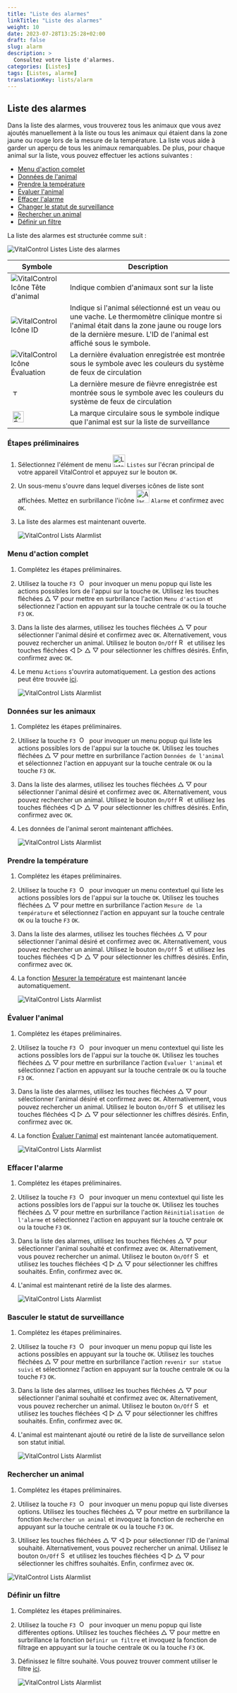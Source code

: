```yaml
---
title: "Liste des alarmes"
linkTitle: "Liste des alarmes"
weight: 10
date: 2023-07-28T13:25:28+02:00
draft: false
slug: alarm
description: >
  Consultez votre liste d'alarmes.
categories: [Listes]
tags: [Listes, alarme]
translationKey: lists/alarm
---
```

## Liste des alarmes

Dans la liste des alarmes, vous trouverez tous les animaux que vous avez ajoutés manuellement à la liste ou tous les animaux qui étaient dans la zone jaune ou rouge lors de la mesure de la température. La liste vous aide à garder un aperçu de tous les animaux remarquables. De plus, pour chaque animal sur la liste, vous pouvez effectuer les actions suivantes :

- [Menu d'action complet](#full-action-menu)
- [Données de l'animal](#animal-data)
- [Prendre la température](#take-temperature)
- [Évaluer l'animal](#rate-animal)
- [Effacer l'alarme](#clear-alarm)
- [Changer le statut de surveillance](#toggle-watch-status)
- [Rechercher un animal](#search-animal)
- [Définir un filtre](#set-filter)

La liste des alarmes est structurée comme suit :

   ![VitalControl Listes Liste des alarmes](../images/alarmstructure.png "Structure de la liste des alarmes")

|Symbole   | Description
|-------  |----
| ![VitalControl Icône Tête d'animal](../images/kopf.png "Tête d'animal") | Indique combien d'animaux sont sur la liste
| ![VitalControl Icône ID](../images/ID.png "ID") | Indique si l'animal sélectionné est un veau ou une vache. Le thermomètre clinique montre si l'animal était dans la zone jaune ou rouge lors de la dernière mesure. L'ID de l'animal est affiché sous le symbole.
| ![VitalControl Icône Évaluation](../images/auge.png "Icône Évaluation") | La dernière évaluation enregistrée est montrée sous le symbole avec les couleurs du système de feux de circulation
| &nbsp;<img src="/icons/actions/temperature.svg" width="12" align="bottom" alt="Température corporelle" title="Température corporelle" /> | La dernière mesure de fièvre enregistrée est montrée sous le symbole avec les couleurs du système de feux de circulation
| &nbsp;<img src="/icons/actions/rating.svg" width="25" align="bottom" alt="Évaluation de l'animal" title="Évaluation" /> |La marque circulaire sous le symbole indique que l'animal est sur la liste de surveillance

### Étapes préliminaires

1. Sélectionnez l'élément de menu <img src="/icons/main/lists.svg" width="28" align="bottom" alt="Listes" /> `Listes` sur l'écran principal de votre appareil VitalControl et appuyez sur le bouton `OK`.

2. Un sous-menu s'ouvre dans lequel diverses icônes de liste sont affichées. Mettez en surbrillance l'icône <img src="/icons/lists/alarmlist.svg" width="30" align="bottom" alt="Alarm" /> `Alarme` et confirmez avec `OK`.

3. La liste des alarmes est maintenant ouverte.

   ![VitalControl Lists Alarmlist](../images/firststeps.png "Étapes préliminaires")

### Menu d'action complet

1. Complétez les étapes préliminaires.

2. Utilisez la touche `F3` &nbsp;<img src="/icons/footer/open-popup.svg" width="15" align="bottom" alt="Ouvrir le popup" />&nbsp; pour invoquer un menu popup qui liste les actions possibles lors de l'appui sur la touche `OK`. Utilisez les touches fléchées △ ▽ pour mettre en surbrillance l'action `Menu d'action` et sélectionnez l'action en appuyant sur la touche centrale `OK` ou la touche `F3` `OK`.

3. Dans la liste des alarmes, utilisez les touches fléchées △ ▽ pour sélectionner l'animal désiré et confirmez avec `OK`. Alternativement, vous pouvez rechercher un animal. Utilisez le bouton `On/Off` <img src="/icons/footer/search.svg" width="15" align="bottom" alt="Recherche" /> et utilisez les touches fléchées ◁ ▷ △ ▽ pour sélectionner les chiffres désirés. Enfin, confirmez avec `OK`.

4. Le menu `Actions` s'ouvrira automatiquement. La gestion des actions peut être trouvée [ici](/fr/docs/actions/).

   ![VitalControl Lists Alarmlist](../images/actionmenu.png "Menu d'action")

### Données sur les animaux

1. Complétez les étapes préliminaires.

2. Utilisez la touche `F3` &nbsp;<img src="/icons/footer/open-popup.svg" width="15" align="bottom" alt="Ouvrir le popup" />&nbsp; pour invoquer un menu popup qui liste les actions possibles lors de l'appui sur la touche `OK`. Utilisez les touches fléchées △ ▽ pour mettre en surbrillance l'action `Données de l'animal` et sélectionnez l'action en appuyant sur la touche centrale `OK` ou la touche `F3` `OK`.

3. Dans la liste des alarmes, utilisez les touches fléchées △ ▽ pour sélectionner l'animal désiré et confirmez avec `OK`. Alternativement, vous pouvez rechercher un animal. Utilisez le bouton `On/Off` <img src="/icons/footer/search.svg" width="15" align="bottom" alt="Recherche" /> et utilisez les touches fléchées ◁ ▷ △ ▽ pour sélectionner les chiffres désirés. Enfin, confirmez avec `OK`.

4. Les données de l'animal seront maintenant affichées.

   ![VitalControl Lists Alarmlist](../images/animaldata.png "Données sur les animaux")

### Prendre la température

1. Complétez les étapes préliminaires.

2. Utilisez la touche `F3` &nbsp;<img src="/icons/footer/open-popup.svg" width="15" align="bottom" alt="Open popup" />&nbsp; pour invoquer un menu contextuel qui liste les actions possibles lors de l'appui sur la touche `OK`. Utilisez les touches fléchées △ ▽ pour mettre en surbrillance l'action `Mesure de la température` et sélectionnez l'action en appuyant sur la touche centrale `OK` ou la touche `F3` `OK`.

3. Dans la liste des alarmes, utilisez les touches fléchées △ ▽ pour sélectionner l'animal désiré et confirmez avec `OK`. Alternativement, vous pouvez rechercher un animal. Utilisez le bouton `On/Off` <img src="/icons/footer/search.svg" width="15" align="bottom" alt="Search" /> et utilisez les touches fléchées ◁ ▷ △ ▽ pour sélectionner les chiffres désirés. Enfin, confirmez avec `OK`.

4. La fonction [Mesurer la température](/fr/docs/actions/measure-temperature/#measure-fever) est maintenant lancée automatiquement.

   ![VitalControl Lists Alarmlist](../images/temperature.png "Prendre la température")

### Évaluer l'animal

1. Complétez les étapes préliminaires.

2. Utilisez la touche `F3` &nbsp;<img src="/icons/footer/open-popup.svg" width="15" align="bottom" alt="Open popup" />&nbsp; pour invoquer un menu contextuel qui liste les actions possibles lors de l'appui sur la touche `OK`. Utilisez les touches fléchées △ ▽ pour mettre en surbrillance l'action `Évaluer l'animal` et sélectionnez l'action en appuyant sur la touche centrale `OK` ou la touche `F3` `OK`.

3. Dans la liste des alarmes, utilisez les touches fléchées △ ▽ pour sélectionner l'animal désiré et confirmez avec `OK`. Alternativement, vous pouvez rechercher un animal. Utilisez le bouton `On/Off` <img src="/icons/footer/search.svg" width="15" align="bottom" alt="Search" /> et utilisez les touches fléchées ◁ ▷ △ ▽ pour sélectionner les chiffres désirés. Enfin, confirmez avec `OK`.

4. La fonction [Évaluer l'animal](/fr/docs/actions/rating/#rate-your-animals) est maintenant lancée automatiquement.

   ![VitalControl Lists Alarmlist](../images/rateanimal.png "Évaluer l'animal")

### Effacer l'alarme

1. Complétez les étapes préliminaires.

2. Utilisez la touche `F3` &nbsp;<img src="/icons/footer/open-popup.svg" width="15" align="bottom" alt="Open popup" />&nbsp; pour invoquer un menu contextuel qui liste les actions possibles lors de l'appui sur la touche `OK`. Utilisez les touches fléchées △ ▽ pour mettre en surbrillance l'action `Réinitialisation de l'alarme` et sélectionnez l'action en appuyant sur la touche centrale `OK` ou la touche `F3` `OK`.

3. Dans la liste des alarmes, utilisez les touches fléchées △ ▽ pour sélectionner l'animal souhaité et confirmez avec `OK`. Alternativement, vous pouvez rechercher un animal. Utilisez le bouton `On/Off` <img src="/icons/footer/search.svg" width="15" align="bottom" alt="Search" /> et utilisez les touches fléchées ◁ ▷ △ ▽ pour sélectionner les chiffres souhaités. Enfin, confirmez avec `OK`.

4. L'animal est maintenant retiré de la liste des alarmes.

   ![VitalControl Lists Alarmlist](../images/clearalarm.png "Effacer l'alarme")

### Basculer le statut de surveillance

1. Complétez les étapes préliminaires.

2. Utilisez la touche `F3` &nbsp;<img src="/icons/footer/open-popup.svg" width="15" align="bottom" alt="Open popup" />&nbsp; pour invoquer un menu popup qui liste les actions possibles en appuyant sur la touche `OK`. Utilisez les touches fléchées △ ▽ pour mettre en surbrillance l'action `revenir sur statue suivi` et sélectionnez l'action en appuyant sur la touche centrale `OK` ou la touche `F3` `OK`.

3. Dans la liste des alarmes, utilisez les touches fléchées △ ▽ pour sélectionner l'animal souhaité et confirmez avec `OK`. Alternativement, vous pouvez rechercher un animal. Utilisez le bouton `On/Off` <img src="/icons/footer/search.svg" width="15" align="bottom" alt="Search" /> et utilisez les touches fléchées ◁ ▷ △ ▽ pour sélectionner les chiffres souhaités. Enfin, confirmez avec `OK`.

4. L'animal est maintenant ajouté ou retiré de la liste de surveillance selon son statut initial.

   ![VitalControl Lists Alarmlist](../images/watchlist.png "Basculer le statut de surveillance")

### Rechercher un animal

1. Complétez les étapes préliminaires.

2. Utilisez la touche `F3` &nbsp;<img src="/icons/footer/open-popup.svg" width="15" align="bottom" alt="Open popup" />&nbsp; pour invoquer un menu popup qui liste diverses options. Utilisez les touches fléchées △ ▽ pour mettre en surbrillance la fonction `Rechercher un animal` et invoquez la fonction de recherche en appuyant sur la touche centrale `OK` ou la touche `F3` `OK`.

3. Utilisez les touches fléchées △ ▽ ◁ ▷ pour sélectionner l'ID de l'animal souhaité. Alternativement, vous pouvez rechercher un animal. Utilisez le bouton `On/Off` <img src="/icons/footer/search.svg" width="15" align="bottom" alt="Search" /> et utilisez les touches fléchées ◁ ▷ △ ▽ pour sélectionner les chiffres souhaités. Enfin, confirmez avec `OK`.

![VitalControl Lists Alarmlist](../images/searchanimal.png "Rechercher un animal")

### Définir un filtre

1. Complétez les étapes préliminaires.

2. Utilisez la touche `F3` &nbsp;<img src="/icons/footer/open-popup.svg" width="15" align="bottom" alt="Ouvrir le menu popup" />&nbsp; pour invoquer un menu popup qui liste différentes options. Utilisez les touches fléchées △ ▽ pour mettre en surbrillance la fonction `Définir un filtre` et invoquez la fonction de filtrage en appuyant sur la touche centrale `OK` ou la touche `F3` `OK`.

3. Définissez le filtre souhaité. Vous pouvez trouver comment utiliser le filtre [ici](../../filter/#applying-filters).

   ![VitalControl Lists Alarmlist](../images/setfilter.png "Définir un filtre")
